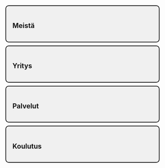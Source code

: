 <!DOCTYPE html>
<html lang="en">
<head>
    <meta charset="UTF-8">
    <meta name="viewport" content="width=device-width, initial-scale=1.0">
    <link rel="stylesheet" href="styles.css">
    <style>
        .box {
            border: 2px solid #000;
            padding: 20px;
            margin: 10px;
            background-color: #f0f0f0;
            border-radius: 10px;
        }
        .background-person {
            background-image: url('path-to-person-image.jpg');
            background-size: cover;
            background-position: center;
            width: 100%;
            height: 300px;
            display: flex;
            justify-content: center;
            align-items: center;
            color: #fff;
            font-size: 24px;
        }
    </style>
</head>
<body>
    <div class="container">
        <div class="box" id="meista">
            <div class="box-content">
                <h2>Meistä</h2>
            </div>
        </div>
        <div class="box" id="yritys">
            <div class="box-content">
                <h2>Yritys</h2>
            </div>
        </div>
        <div class="box" id="palvelut">
            <div class="box-content">
                <h2>Palvelut</h2>
            </div>
        </div>
        <div class="box" id="koulutus">
            <div class="box-content">
                <h2>Koulutus</h2>
            </div>
        </div>
    </div>
</body>
</html>

